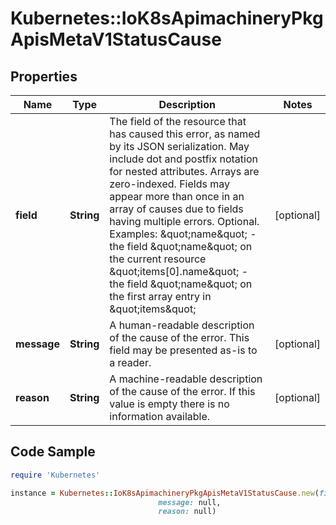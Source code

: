 # Kubernetes::IoK8sApimachineryPkgApisMetaV1StatusCause

## Properties

Name | Type | Description | Notes
------------ | ------------- | ------------- | -------------
**field** | **String** | The field of the resource that has caused this error, as named by its JSON serialization. May include dot and postfix notation for nested attributes. Arrays are zero-indexed.  Fields may appear more than once in an array of causes due to fields having multiple errors. Optional.  Examples:   \&quot;name\&quot; - the field \&quot;name\&quot; on the current resource   \&quot;items[0].name\&quot; - the field \&quot;name\&quot; on the first array entry in \&quot;items\&quot; | [optional] 
**message** | **String** | A human-readable description of the cause of the error.  This field may be presented as-is to a reader. | [optional] 
**reason** | **String** | A machine-readable description of the cause of the error. If this value is empty there is no information available. | [optional] 

## Code Sample

```ruby
require 'Kubernetes'

instance = Kubernetes::IoK8sApimachineryPkgApisMetaV1StatusCause.new(field: null,
                                 message: null,
                                 reason: null)
```


